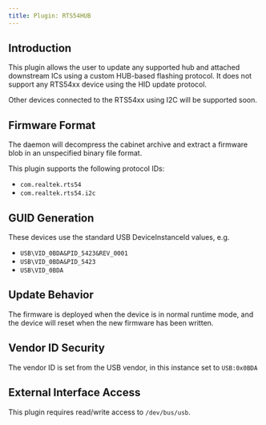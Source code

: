 ```yaml
---
title: Plugin: RTS54HUB
---
```


## Introduction

This plugin allows the user to update any supported hub and attached downstream
ICs using a custom HUB-based flashing protocol. It does not support any RTS54xx
device using the HID update protocol.

Other devices connected to the RTS54xx using I2C will be supported soon.

## Firmware Format

The daemon will decompress the cabinet archive and extract a firmware blob in
an unspecified binary file format.

This plugin supports the following protocol IDs:

* `com.realtek.rts54`
* `com.realtek.rts54.i2c`

## GUID Generation

These devices use the standard USB DeviceInstanceId values, e.g.

* `USB\VID_0BDA&PID_5423&REV_0001`
* `USB\VID_0BDA&PID_5423`
* `USB\VID_0BDA`

## Update Behavior

The firmware is deployed when the device is in normal runtime mode, and the
device will reset when the new firmware has been written.

## Vendor ID Security

The vendor ID is set from the USB vendor, in this instance set to `USB:0x0BDA`

## External Interface Access

This plugin requires read/write access to `/dev/bus/usb`.
